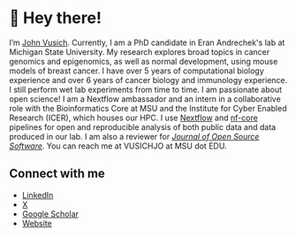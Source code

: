 # 👋 Hey there! 

I’m [John Vusich](https://johnvusich.github.io/). Currently, I am a PhD candidate in Eran Andrechek's lab at Michigan State University. My research explores broad topics in cancer genomics and epigenomics, as well as normal development, using mouse models of breast cancer. I have over 5 years of computational biology experience and over 6 years of cancer biology and immunology experience. I still perform wet lab experiments from time to time. I am passionate about open science! I am a Nextflow ambassador and an intern in a collaborative role with the Bioinformatics Core at MSU and the Institute for Cyber Enabled Research (ICER), which houses our HPC. I use [Nextflow](https://github.com/nextflow-io/nextflow) and [nf-core](https://github.com/nf-core) pipelines for open and reproducible analysis of both public data and data produced in our lab. I am also a reviewer for [_Journal of Open Source Software_](https://joss.theoj.org/). You can reach me at VUSICHJO at MSU dot EDU.

## Connect with me
- [LinkedIn](https://www.linkedin.com/in/vusich/)
- [X](https://x.com/johnvusich)
- [Google Scholar](https://scholar.google.com/citations?user=h4FPctcAAAAJ&hl=en)
- [Website](https://johnvusich.github.io/)
